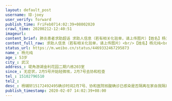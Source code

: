 ```yaml
---
layout: default_post
username: 琼-joey
user_verify: forward
publish_time: FriFeb0714:02:39+08002020
crawl_time: 20200212-12:40:51
imageurl: 
content_brief: 肺炎患者求助超话 求助人信息（若有相关化验单，请上传图片）【姓名】杨元纯【年龄】53岁【所在城市】武汉【所在小区、社区】堤角游湖金利花园二期六栋203室【患病时间】无症状，2月5号开始轻微咳，2月7号去协和检查【联系方式】15102796510【其他紧急联系人】【病情描述】 杨辅轩 1517249 ...全文
content_full_raw: 求助人信息（若有相关化验单，请上传图片）<br/>【姓名】杨元纯<br/>【年龄】53岁<br/>【所在城市】武汉<br/>【所在小区、社区】堤角游湖金利花园二期六栋203室<br/>【患病时间】无症状，2月5号开始轻微咳，2月7号去协和检查<br/>【联系方式】15102796510<br/>【其他紧急联系人】<br/>【病情描述】杨辅轩15172492495<br/>确诊时间：2月7号、协和医院核酸确诊已感染<br/><br/>是否隔离：在家自我隔离<br/><br/>目前情况：父亲身体很健壮能吃，胃口很好就是干咳反馈社区但目前无人接管
status_url: https://m.weibo.cn/status/4469332467295873
name_: 杨元纯
age_: 53岁
city_: 武汉
address_: 堤角游湖金利花园二期六栋203室
since_: 无症状，2月5号开始轻微咳，2月7号去协和检查
tel_: 15102796510
tel2_: 
desc_: 杨辅轩15172492495确诊时间2月7号、协和医院核酸确诊已感染是否隔离在家自我隔离目前情况父亲身体很健壮能吃，胃口很好就是干咳反馈社区但目前无人接管
publish_timestamp: 2020-02-07 14:02:39+08:00
---
```

